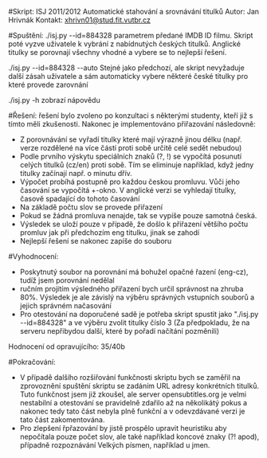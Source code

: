#Skript: ISJ 2011/2012 Automatické stahování a srovnávání titulků
Autor: Jan Hrivnák
Kontakt: xhrivn01@stud.fit.vutbr.cz

#Spuštění:
./isj.py --id=884328
parametrem předané IMDB ID filmu. Skript poté vyzve uživatele k vybrání z nabídnutých českých titulků. Anglické titulky se porovnají všechny vhodné a vybere se to nejlepší řešení.

./isj.py --id=884328 --auto
Stejné jako předchozí, ale skript nevyžaduje další zásah uživatele a sám automaticky vybere některé české titulky pro které provede zarovnání

./isj.py -h zobrazí nápovědu

#Řešení:
řešení bylo zvoleno po konzultaci s některými studenty, kteří již s tímto měli zkušenosti.
Nakonec je implementováno přiřazování následovně:
- Z porovnávání se vyřadí titulky které mají výrazně jinou délku (např. verze rozdělené na více částí proti sobě určitě celé sedět nebudou)
- Podle prvního výskytu speciálních znaků (?, !) se vypočítá posunutí celých titulků (cz/en)  proti sobě. Tím se eliminuje například, když jedny titulky začínají např. o minutu dřív.
- Výpočet probíhá postupně pro každou českou promluvu. Vůči jeho časování se vypočítá +-okno. V anglické verzi se vyhledají titulky, časově spadající do tohoto časování
- Na základě počtu slov se provede přiřazení
- Pokud se žádná promluva nenajde, tak se vypíše pouze samotná česká.
- Výsledek se uloží pouze v případě, že došlo k přiřazení většího počtu promluv jak při předchozím eng titulku, jinak se zahodí
- Nejlepší řešení se nakonec zapíše do souboru

#Vyhodnocení:
- Poskytnutý soubor na porovnání má bohužel opačné řazení (eng-cz), tudíž jsem porovnání nedělal
- ručním projitím výsledného přiřazení bych určil správnost na zhruba 80%. Výsledek je ale závislý na výběru správných vstupních souborů a jejich správném načasování
- Pro otestování na doporučené sadě je potřeba skript spustit jako "./isj.py --id=884328" a ve výběru zvolit titulky číslo 3 (Za předpokladu, že na serveru nepřibydou další, které by pořadí načítání pozměnili)

Hodnocení od opravujícího: 35/40b

#Pokračování:
- V případě dalšího rozšiřování funkčnosti skriptu bych se zaměřil na zprovoznění spuštění skriptu se zadáním URL adresy konkrétních titulků. Tuto funkčnost jsem již zkoušel, ale server opensubtitles.org je velmi nestabilní a otestování se pravidelně zdařilo až na několikátý pokus a nakonec tedy tato část nebyla plně funkční a v odevzdávané verzi je tato část zakomentována.
- Pro zlepšení řpřazování by jistě prospělo upravit heuristiku aby nepočítala pouze počet slov, ale také například koncové znaky (?! apod), případně rozpoznávání Velkých písmen, například u jmen.

